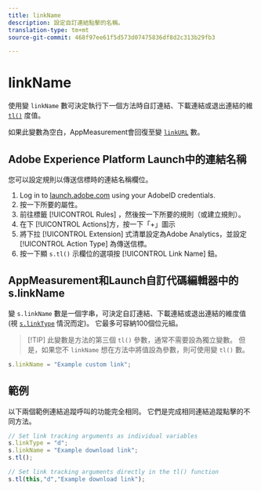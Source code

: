 ```yaml
---
title: linkName
description: 設定自訂連結點擊的名稱。
translation-type: tm+mt
source-git-commit: 468f97ee61f5d573d07475836df8d2c313b29fb3

---
```



# linkName

使用變 `linkName` 數可決定執行下一個方法時自訂連結、下載連結或退出連結的維 [`tl()`](../functions/tl-method.md) 度值。

如果此變數為空白，AppMeasurement會回復至變 [`linkURL`](linkurl.md) 數。

## Adobe Experience Platform Launch中的連結名稱

您可以設定規則以傳送信標時的連結名稱欄位。

1. Log in to [launch.adobe.com](https://launch.adobe.com) using your AdobeID credentials.
2. 按一下所要的屬性。
3. 前往標籤 [!UICONTROL Rules] ，然後按一下所要的規則（或建立規則）。
4. 在下 [!UICONTROL Actions]方，按一下「+」圖示
5. 將下拉 [!UICONTROL Extension] 式清單設定為Adobe Analytics，並設定 [!UICONTROL Action Type] 為傳送信標。
6. 按一下顯 `s.tl()` 示欄位的選項按 [!UICONTROL Link Name] 鈕。

## AppMeasurement和Launch自訂代碼編輯器中的s.linkName

變 `s.linkName` 數是一個字串，可決定自訂連結、下載連結或退出連結的維度值(視 [`s.linkType`](linktype.md) 情況而定)。 它最多可容納100個位元組。

> [!TIP] 此變數是方法的第三個 `tl()` 參數，通常不需要設為獨立變數。 但是，如果您不 `linkName` 想在方法中將值設為參數，則可使用變 `tl()` 數。

```js
s.linkName = "Example custom link";
```

## 範例

以下兩個範例連結追蹤呼叫的功能完全相同。 它們是完成相同連結追蹤點擊的不同方法。

```js
// Set link tracking arguments as individual variables
s.linkType = "d";
s.linkName = "Example download link";
s.tl();

// Set link tracking arguments directly in the tl() function
s.tl(this,"d","Example download link");
```

